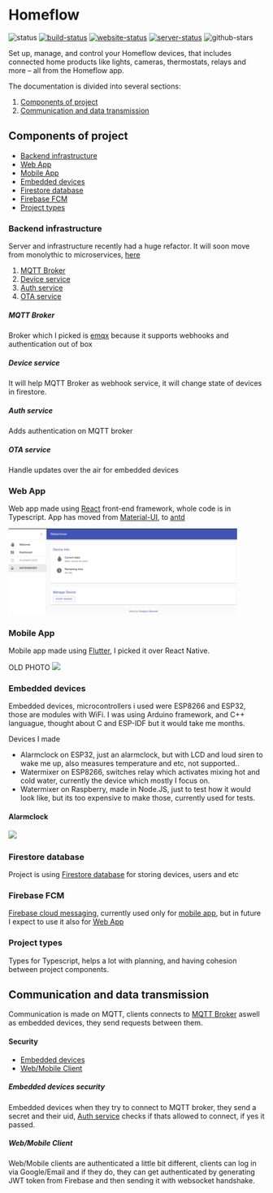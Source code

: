# Homeflow
![status](https://img.shields.io/badge/status-OK-GREEN)
[![build-status](https://img.shields.io/github/workflow/status/gbaranski/Control-Home/Docker)](https://github.com/gbaranski/Control-Home/actions)
[![website-status](https://img.shields.io/website?down_color=red&down_message=down&up_color=gree&up_message=up&url=https%3A%2F%2Fcontrol.gbaranski.com)](https://control.gbaranski.com)
[![server-status](https://img.shields.io/website?down_color=red&down_message=down&label=server&up_color=gree&up_message=up&url=https%3A%2F%2Fapi.gbaranski.com)](https://api.gbaranski.com)
![github-stars](https://img.shields.io/github/stars/gbaranski/Control-Home?style=social)

Set up, manage, and control your Homeflow devices, that includes connected home products like lights, cameras, thermostats, relays and more – all from the Homeflow app.

The documentation is divided into several sections:

1. [Components of project](#components-of-project)
2. [Communication and data transmission](#communication-and-data-transmission)

## Components of project
* [Backend infrastructure](#backend-infrastructure)
* [Web App](#web-app)
* [Mobile App](#mobile-app)
* [Embedded devices](#embedded-devices)
* [Firestore database](#firestore-database)
* [Firebase FCM](#firestore-database)
* [Project types](#project-types)

### Backend infrastructure
Server and infrastructure recently had a huge refactor. It will soon move from monolythic to microservices, [here](https://github.com/gbaranski/homeflow/issues/78)
1. [MQTT Broker](#mqtt-broker)
2. [Device service](#device-service)
3. [Auth service](#auth-service)
4. [OTA service](#ota-service)

##### MQTT Broker
Broker which I picked is [emqx](https://github.com/emqx/emqx) because it supports webhooks and authentication out of box
##### Device service
It will help MQTT Broker as webhook service, it will change state of devices in firestore.
##### Auth service
Adds authentication on MQTT broker
##### OTA service
Handle updates over the air for embedded devices


### Web App
Web app made using [React](https://github.com/facebook/react) front-end framework, whole code is in Typescript. App has moved from [Material-UI](https://github.com/mui-org/material-ui), to [antd](https://github.com/ant-design/ant-design)

<img src="https://github.com/gbaranski/Control-Home/blob/master/docs/web_app.png" width="450">


### Mobile App
Mobile app made using [Flutter](https://github.com/flutter/flutter), I picked it over React Native. 

OLD PHOTO
<img src="https://github.com/gbaranski/homeflow/blob/master/docs/mobile_app.jpg" width="150">

### Embedded devices
Embedded devices, microcontrollers i used were ESP8266 and ESP32, those are modules with WiFi. I was using Arduino framework, and C++ languague, thought about C and ESP-IDF but it would take me months. 

Devices I made
- Alarmclock on ESP32, just an alarmclock, but with LCD and loud siren to wake me up, also measures temperature and etc, not supported..
- Watermixer on ESP8266, switches relay which activates mixing hot and cold water, currently the device which mostly I focus on.
- Watermixer on Raspberry, made in Node.JS, just to test how it would look like, but its too expensive to make those, currently used for tests.

#### Alarmclock
<img src="https://github.com/gbaranski/homeflow/blob/master/docs/alarmclock.jpg" width="150">

### Firestore database
Project is using [Firestore database](https://firebase.google.com/docs/firestore) for storing devices, users and etc

### Firebase FCM
[Firebase cloud messaging](https://firebase.google.com/docs/cloud-messaging), currently used only for [mobile app](#mobile-app), but in future I expect to use it also for [Web App](#web-app)

### Project types
Types for Typescript, helps a lot with planning, and having cohesion between project components.

## Communication and data transmission
Communication is made on MQTT, clients connects to [MQTT Broker](#mqtt-broker) aswell as embedded devices, they send requests between them.

#### Security

* [Embedded devices](#embedded-devices-security)
* [Web/Mobile Client](#webmobile-client)


##### Embedded devices security
Embedded devices when they try to connect to MQTT broker, they send a secret and their uid, [Auth service](#auth-service) checks if thats allowed to connect, if yes it passed.

##### Web/Mobile Client
Web/Mobile clients are authenticated a little bit different, clients can log in via Google/Email and if they do, they can get authenticated by generating JWT token from Firebase and then sending it with websocket handshake.

